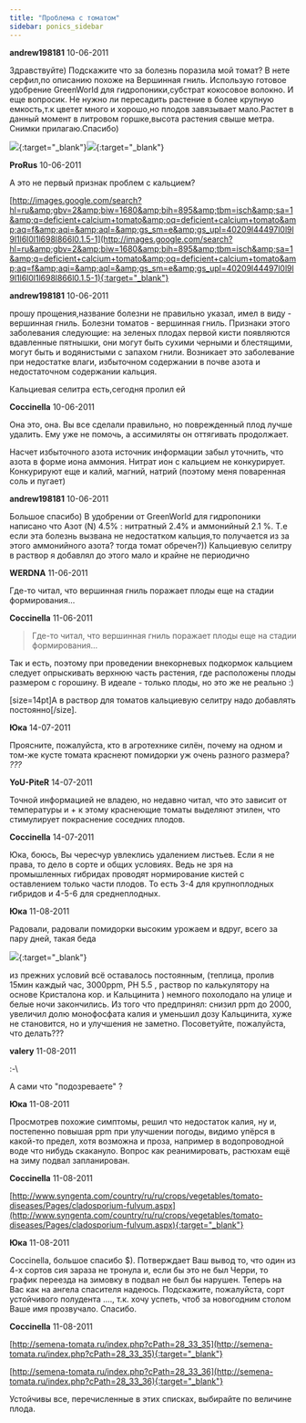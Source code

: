 ```yaml
---
title: "Проблема с томатом"
sidebar: ponics_sidebar
---
```


**andrew198181** 10-06-2011

Здравствуйте) Подскажите что за болезнь поразила мой томат? В нете серфил,по описанию похоже на Вершинная гниль. Использую готовое удобрение GreenWorld для гидропоники,субстрат кокосовое волокно. И еще вопросик. Не нужно ли пересадить растение в более крупную емкость,т.к цветет много и хорошо,но плодов завязывает мало.Растет в данный момент в литровом горшке,высота растения свыше метра. Снимки прилагаю.Спасибо)

[![](/imagehost/thumbs/dsc01422rzr.jpg)](https://t.me/ponics_ru_files/5459){:target="_blank"}[![](/imagehost/thumbs/dsc01421uhu.jpg)](https://t.me/ponics_ru_files/5460){:target="_blank"}


**ProRus** 10-06-2011

А это не первый признак проблем с кальцием?

[http://images.google.com/search?hl=ru&amp;gbv=2&amp;biw=1680&amp;bih=895&amp;tbm=isch&amp;sa=1&amp;q=deficient+calcium+tomato&amp;oq=deficient+calcium+tomato&amp;aq=f&amp;aqi=&amp;aql=&amp;gs_sm=e&amp;gs_upl=40209l44497l0l9l9l1l6l0l1l698l866l0.1.5-1](http://images.google.com/search?hl=ru&amp;gbv=2&amp;biw=1680&amp;bih=895&amp;tbm=isch&amp;sa=1&amp;q=deficient+calcium+tomato&amp;oq=deficient+calcium+tomato&amp;aq=f&amp;aqi=&amp;aql=&amp;gs_sm=e&amp;gs_upl=40209l44497l0l9l9l1l6l0l1l698l866l0.1.5-1){:target="_blank"}


**andrew198181** 10-06-2011

прошу прощения,название болезни не правильно указал, имел в виду - вершинная гниль. Болезни томатов - вершинная гниль. Признаки этого заболевания следующие: на зеленых плодах первой кисти появляются вдавленные пятнышки, они могут быть сухими черными и блестящими, могут быть и водянистыми с запахом гнили. Возникает это заболевание при недостатке влаги, избыточном содержании в почве азота и недостаточном содержании кальция.

Кальциевая селитра есть,сегодня пролил ей


**Coccinella** 10-06-2011

Она это, она. Вы все сделали правильно, но поврежденный плод лучше удалить. Ему уже не помочь, а ассимиляты он оттягивать продолжает.

Насчет избыточного азота источник информации забыл уточнить, что азота в форме иона аммония. Нитрат ион с кальцием не конкурирует. Конкурируют еще и калий, магний, натрий (поэтому меня поваренная соль и пугает)


**andrew198181** 10-06-2011

Большое спасибо) В удобрении от GreenWorld для гидропоники написано что Азот (N) 4.5% : нитратный 2.4% и аммонийный 2.1 %. Т.е если эта болезнь вызвана не недостатком кальция,то получается из за этого аммонийного азота? тогда томат обречен?)) Кальциевую селитру в раствор я добавлял до этого мало и крайне не периодично


**WERDNA** 11-06-2011

Где-то читал, что вершинная гниль поражает плоды еще на стадии формирования...


**Coccinella** 11-06-2011

> Где-то читал, что вершинная гниль поражает плоды еще на стадии формирования...

Так и есть, поэтому при проведении внекорневых подкормок кальцием следует опрыскивать верхнюю часть растения, где расположены плоды размером с горошину. В идеале - только плоды, но это же не реально :)

[size=14pt]А в раствор для томатов кальциевую селитру надо добавлять постоянно[/size].


**Юка** 14-07-2011

 Проясните, пожалуйста, кто в агротехнике силён, почему на одном и том-же кусте томата краснеют помидорки уж очень разного размера? *???*


**YoU-PiteR** 14-07-2011

Точной информацией не владею, но недавно читал, что это зависит от температуры и + к этому краснеющие томаты выделяют этилен, что стимулирует покраснение соседних плодов. 


**Coccinella** 14-07-2011

Юка, боюсь, Вы чересчур увлеклись удалением листьев. Если я не права, то дело в сорте и общих условиях. Ведь не зря на промышленных гибридах проводят нормирование кистей с оставлением только части плодов. То есть 3-4 для крупноплодных гибридов и 4-5-6 для среднеплодных.


**Юка** 11-08-2011

Радовали, радовали помидорки высоким урожаем и вдруг, всего за пару дней, такая беда

[![](/imagehost/thumbs/dsc04102.jpg)](https://t.me/ponics_ru_files/5461){:target="_blank"}

из прежних условий всё оставалось постоянным, (теплица, пролив 15мин каждый час, 3000ppm, PH 5.5 , раствор по калькулятору на основе Кристалона кор. и Кальцинита ) немного похолодало на улице и белые ночи закончились. Из того что предпринял: снизил ppm до 2000, увеличил долю монофосфата калия и уменьшил дозу Кальцинита, хуже не становится, но и улучшения не заметно. Посоветуйте, пожалуйста, что делать???


**valery** 11-08-2011

 :-\

А сами что "подозреваете" ?


**Юка** 11-08-2011

Просмотрев похожие симптомы, решил что недостаток калия, ну и, постепенно повышая ppm при улучшении погоды, видимо упёрся в какой-то предел, хотя возможна и проза, например в водопроводной воде что нибудь скакануло. Вопрос как реанимировать, растюхам ещё на зиму подвал запланирован.


**Coccinella** 11-08-2011

[http://www.syngenta.com/country/ru/ru/crops/vegetables/tomato-diseases/Pages/cladosporium-fulvum.aspx](http://www.syngenta.com/country/ru/ru/crops/vegetables/tomato-diseases/Pages/cladosporium-fulvum.aspx){:target="_blank"}


**Юка** 11-08-2011

 Coccinella, большое спасибо $). Потверждает Ваш вывод то, что один из 4-х сортов сия зараза не тронула и, если бы это не был Черри, то график переезда на зимовку в подвал не был бы нарушен. Теперь на Вас как на ангела спасителя надеюсь. Подскажите, пожалуйста, сорт устойчивого полудента ...., т.к. хочу успеть, чтоб за новогодним столом Ваше имя прозвучало. Спасибо.


**Coccinella** 11-08-2011

[http://semena-tomata.ru/index.php?cPath=28_33_35](http://semena-tomata.ru/index.php?cPath=28_33_35){:target="_blank"}

[http://semena-tomata.ru/index.php?cPath=28_33_36](http://semena-tomata.ru/index.php?cPath=28_33_36){:target="_blank"}

Устойчивы все, перечисленные в этих списках, выбирайте по величине плода.


